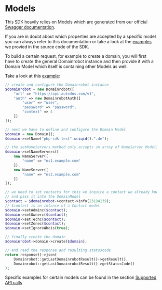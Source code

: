 # Models

This SDK heavily relies on Models which are generated from our official [Swagger documentation](https://help.internetx.com/display/APIJSONEN/Technical+Documentation).

If you are in doubt about which properties are accepted by a specific model you can always refer to this documentation or take a look at the [examples](https://github.com/InterNetX/php-domainrobot-sdk/tree/master/example) we provied in the source code of the SDK.

To build a certain request, for example to create a domain, you will first have to create the general Domainrobot instance and then provide it with a Domain Model which itself is containing other Models as well.

Take a look at this [example](https://github.com/InterNetX/php-domainrobot-sdk/blob/master/example/DomainCreate.php):

```php
// create and configure the Domainrobot instance
$domainrobot = new Domainrobot([
    "url" => "https://api.autodns.com/v1",
    "auth" => new DomainrobotAuth([
        "user" => "user",
        "password" => "password",
        "context" => 4
    ])
]);

// next we have to define and configure the Domain Model
$domain = new Domain();
$domain->setName("php-sdk-test".uniqid().".de");

// the setNameServers method only accepts an array of NameServer Models
$domain->setNameServers([
    new NameServer([
        "name" => "ns1.example.com"
    ]),
    new NameServer([
        "name" => "ns2.example.com"
    ])
]);

// we need to set contacts for this we inquire a contact we already know
// and pass it into the DomainModel
$contact = $domainrobot->contact->info(23194139);
// $contact is an intance of a Contact model
$domain->setAdminc($contact);
$domain->setOwnerc($contact);
$domain->setTechc($contact);
$domain->setZonec($contact);
$domain->setIgnoreWhois(true);

// finally create the domain
$domainrobot->domain->create($domain);

// and read the response and resulting statuscode
return response()->json(
    Domainrobot::getLastDomainrobotResult()->getResult(),
    Domainrobot::getLastDomainrobotResult()->getStatusCode()
);
```

Specific examples for certain models can be found in the section [Supported API calls](#supported-api-calls)